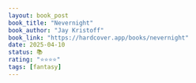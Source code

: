 ```yaml
---
layout: book_post
book_title: "Nevernight"
book_author: "Jay Kristoff"
book_link: "https://hardcover.app/books/nevernight"
date: 2025-04-10
status: 📚
rating: "⭐️⭐️⭐️⭐️"
tags: [fantasy]
---
```

